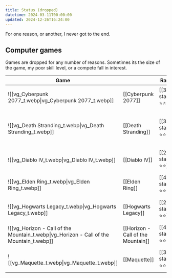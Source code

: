 ```yaml
---
title: Status (dropped)
datetime: 2024-03-11T00:00:00
updated: 2024-12-26T16:24:00
---
```

For one reason, or another, I never got to the end.
## Computer games
Games are dropped for any number of reasons. Sometimes its the size of the game, my poor skill level, or a compete fall in interest.

<!-- QueryToSerialize: table without id embed(link(thumbnail)) as "Game", file.link as "", rating as Rating, platform as Platform from #class/video-game and #status/dropped sort file.name -->
<!-- SerializedQuery: table without id embed(link(thumbnail)) as "Game", file.link as "", rating as Rating, platform as Platform from #class/video-game and #status/dropped sort file.name -->

| Game                                                                                                         |                                                                                    | Rating                               | Platform                                                                                                                      |
| ------------------------------------------------------------------------------------------------------------ | ---------------------------------------------------------------------------------- | ------------------------------------ | ----------------------------------------------------------------------------------------------------------------------------- |
| ![[vg_Cyberpunk 2077_t.webp\|vg_Cyberpunk 2077_t.webp]]                                 | [[Cyberpunk 2077]]                                 | [[3-star\|⭐️⭐️⭐️]]   | <ul><li>[[PlayStation 5]]</li></ul>                                                           |
| ![[vg_Death Stranding_t.webp\|vg_Death Stranding_t.webp]]                               | [[Death Stranding]]                               | [[3-star\|⭐️⭐️⭐️]]   | <ul><li>[[PlayStation 4]]</li><li>[[PlayStation 5]]</li></ul> |
| ![[vg_Diablo IV_t.webp\|vg_Diablo IV_t.webp]]                                           | [[Diablo IV]]                                           | [[2-star\|⭐️⭐️]]     | <ul><li>[[PlayStation 5]]</li></ul>                                                           |
| ![[vg_Elden Ring_t.webp\|vg_Elden Ring_t.webp]]                                         | [[Elden Ring]]                                         | [[4-star\|⭐️⭐️⭐️⭐️]] | <ul><li>[[PlayStation 5]]</li></ul>                                                           |
| ![[vg_Hogwarts Legacy_t.webp\|vg_Hogwarts Legacy_t.webp]]                               | [[Hogwarts Legacy]]                               | [[2-star\|⭐️⭐️]]     | <ul><li>[[PlayStation 5]]</li></ul>                                                           |
| ![[vg_Horizon - Call of the Mountain_t.webp\|vg_Horizon - Call of the Mountain_t.webp]] | [[Horizon - Call of the Mountain]] | [[4-star\|⭐️⭐️⭐️⭐️]] | <ul><li>[[PlayStation VR2]]</li></ul>                                                       |
| ![[vg_Maquette_t.webp\|vg_Maquette_t.webp]]                                             | [[Maquette]]                                             | [[3-star\|⭐️⭐️⭐️]]   | <ul><li>[[PlayStation 5]]</li></ul>                                                           |
<!-- SerializedQuery END -->
